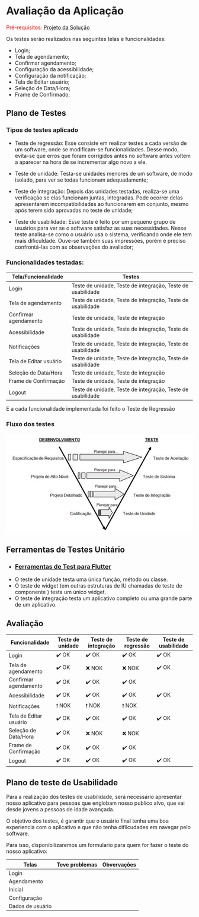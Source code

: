 # Avaliação da Aplicação

<span style="color:red">Pré-requisitos: <a href="6-Implementação.md"> Projeto da Solução</a></span>


Os testes serão realizados nas seguintes telas e funcionalidades:

- Login;
- Tela de agendamento;
- Confirmar agendamento;
- Configuração da acessibilidade;
- Configuração da notificação;
- Tela de Editar usuário;
- Seleção de Data/Hora;
- Frame de Confirmado;

## Plano de Testes
### Tipos de testes aplicado
- Teste de regressão: Esse consiste em realizar testes a cada versão de um software, onde se modificam-se funcionalidades. Desse modo, evita-se que erros que foram corrigidos antes no software antes voltem a aparecer na hora de se incrementar algo novo a ele.

- Teste de unidade: Testa-se unidades menores de um software, de modo isolado, para ver se todas funcionam adequadamente;

- Teste de integração: Depois das unidades testadas, realiza-se uma verificação se elas funcionam juntas, integradas. Pode ocorrer delas apresentarem incompatibilidades ao funcionarem em conjunto, mesmo após terem sido aprovadas no teste de unidade;

- Teste de usabilidade: Esse teste é feito por um pequeno grupo de usuários para ver se o software satisfaz as suas necessidades.  Nesse teste analisa-se como o usuário usa o sistema, verificando onde ele tem mais dificuldade. Ouve-se também suas impressões, porém é preciso confrontá-las com as observações do avaliador;

### Funcionalidades testadas:
| Tela/Funcionalidade | Testes |
|-------------------------|-----------------------------|
| Login | Teste de unidade, Teste de integração, Teste de usabilidade |
| Tela de agendamento | Teste de unidade, Teste de integração, Teste de usabilidade |
| Confirmar agendamento | Teste de unidade, Teste de integração |
| Acessibilidade | Teste de unidade, Teste de integração, Teste de usabilidade |
| Notificações | Teste de unidade, Teste de integração, Teste de usabilidade |
| Tela de Editar usuário | Teste de unidade, Teste de integração, Teste de usabilidade |
| Seleção de Data/Hora | Teste de unidade, Teste de integração |
| Frame de Confirmação | Teste de unidade, Teste de integração |
| Logout | Teste de unidade, Teste de integração, Teste de usabilidade |

E a cada funcionalidade implementada foi feito o Teste de Regressão

### Fluxo dos testes
![Estrutura](img/FluxogramaTestes.jpg)

## Ferramentas de Testes Unitário

- ### [Ferramentas de Test para Flutter](https://flutter.dev/docs/testing)
- O teste de unidade testa uma única função, método ou classe.
- O teste de widget (em outras estruturas de IU chamadas de teste de componente ) testa um único widget.
- O teste de integração testa um aplicativo completo ou uma grande parte de um aplicativo.

## Avaliação

| Funcionalidade | Teste de unidade | Teste de integração | Teste de regressão | Teste de usabilidade |
|---------------------|---------------------|---------------------|---------------------|---------------------|
| Login | :heavy_check_mark: OK | :heavy_check_mark: OK | :heavy_check_mark: OK | :heavy_check_mark: OK | 
| Tela de agendamento | :heavy_check_mark: OK | :x: NOK | :x: NOK | :heavy_check_mark: OK |
| Confirmar agendamento | :heavy_check_mark: OK | :heavy_check_mark: OK | :heavy_check_mark: OK | 
| Acessibilidade | :heavy_check_mark: OK | :heavy_check_mark: OK | :heavy_check_mark: OK | :heavy_check_mark: OK | 
| Notificações | ❗ NOK | ❗ NOK | ❗ NOK | 
| Tela de Editar usuário | :heavy_check_mark: OK | :heavy_check_mark: OK | :heavy_check_mark: OK | :heavy_check_mark: OK | 
| Seleção de Data/Hora | :heavy_check_mark: OK | :x: NOK |  :x: NOK |
| Frame de Confirmação | :heavy_check_mark: OK | :heavy_check_mark: OK | :heavy_check_mark: OK | 
| Logout | :heavy_check_mark: OK | :heavy_check_mark: OK | :heavy_check_mark: OK |  :heavy_check_mark: OK | 

## Plano de teste de Usabilidade

Para a realização dos testes de usabilidade, será necessário apresentar nosso aplicativo para pessoas que englobam nosso publico alvo, que vai desde jovens a pessoas de idade avançada.

O objetivo dos testes, é garantir que o usuário final tenha uma boa experiencia com o aplicativo e que não tenha difilcudades em navegar pelo software.

Para isso, disponibilizaremos um formulario para quem for fazer o teste do nosso aplicativo:

| Telas | Teve problemas | Obvervações | 
|---------------------|---------------------|---------------------|
| Login |   |   |
| Agendamento |  |   |
| Inicial |   |   |
| Configuração |   |   |
| Dados de usuário |  |   |

